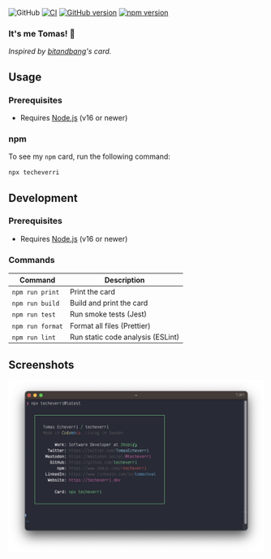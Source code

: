 ![GitHub](https://img.shields.io/github/license/techeverri/techeverri-cli?color=blue) [![CI](https://github.com/techeverri/techeverri-cli/actions/workflows/ci.yml/badge.svg)](https://github.com/techeverri/techeverri-cli/actions/workflows/ci.yml) [![GitHub version](https://badge.fury.io/gh/techeverri%2Ftecheverri-cli.svg)](https://badge.fury.io/gh/techeverri%2Ftecheverri-cli) [![npm version](https://badge.fury.io/js/techeverri.svg)](https://badge.fury.io/js/techeverri)

### It's me Tomas! 👋

_Inspired by [bitandbang](https://github.com/bnb/bitandbang)'s card._

## Usage

### Prerequisites

- Requires [Node.js](https://nodejs.org/) (v16 or newer)

### npm

To see my `npm` card, run the following command:

```sh
npx techeverri
```

## Development

### Prerequisites

- Requires [Node.js](https://nodejs.org/) (v16 or newer)

### Commands

| Command          | Description                       |
| ---------------- | --------------------------------- |
| `npm run print`  | Print the card                    |
| `npm run build`  | Build and print the card          |
| `npm run test`   | Run smoke tests (Jest)            |
| `npm run format` | Format all files (Prettier)       |
| `npm run lint`   | Run static code analysis (ESLint) |

## Screenshots

![image](./screenshot.png)
